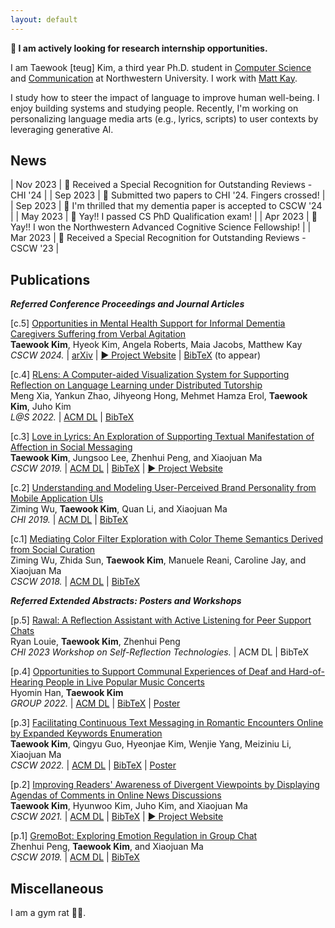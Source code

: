 ```yaml
---
layout: default
---
```


<b>🙌 I am actively looking for research internship opportunities.</b>

I am Taewook [teug] Kim, a third year Ph.D. student in <a href="https://www.mccormick.northwestern.edu/computer-science/" target="_blank">Computer Science</a> and <a href="https://communication.northwestern.edu/" target="_blank">Communication</a> at Northwestern University. I work with <a href="https://www.mjskay.com/" target="_blank">Matt Kay</a>.

I study how to steer the impact of language to improve human well-being. I enjoy building systems and studying people. Recently, I'm working on personalizing language media arts (e.g., lyrics, scripts) to user contexts by leveraging generative AI.

<!-- My research aims to 1) foster the use/creation of artistic language (e.g., <a href="./project_lily.html" target="_blank">Lily</a>), and 2) offer mental health support to those hurt by abusive language. -->


## News

| Nov 2023  |  🏅 Received a Special Recognition for Outstanding Reviews - CHI '24 |
| Sep 2023  |  🤞 Submitted two papers to CHI '24. Fingers crossed! |
| Sep 2023  |  🥳 I'm thrilled that my dementia paper is accepted to CSCW '24 |
| May 2023  |  🥳 Yay!! I passed CS PhD Qualification exam! |
| Apr 2023  |  🥳 Yay!! I won the Northwestern Advanced Cognitive Science Fellowship! |
| Mar 2023  |  🏅 Received a Special Recognition for Outstanding Reviews - CSCW '23 |


## Publications

<b><i>Referred Conference Proceedings and Journal Articles</i></b>


[c.5] <a href="../assets/CSCW_Dementia.pdf" target="_blank">Opportunities in Mental Health Support for Informal Dementia Caregivers Suffering from Verbal Agitation</a><br>
<b>Taewook Kim</b>, Hyeok Kim, Angela Roberts, Maia Jacobs, Matthew Kay<br>
<i>CSCW 2024.</i> | <a href="https://arxiv.org/abs/2311.10912" target="_blank">arXiv</a> | <a href="./project_dementia.html" target="_blank">▶︎ Project Website</a> | <a href="../assets/CSCW_Dementia_BibTex.txt" target="_blank">BibTeX</a> (to appear)

[c.4] <a href="../assets/LatS_RLens.pdf" target="_blank">RLens: A Computer-aided Visualization System for Supporting Reflection on Language Learning under Distributed Tutorship</a><br>
Meng Xia, Yankun Zhao, Jihyeong Hong, Mehmet Hamza Erol, <b>Taewook Kim</b>, Juho Kim<br>
<i>L@S 2022.</i> | <a href="https://dl.acm.org/doi/10.1145/3491140.3528264" target="_blank">ACM DL</a> | <a href="../assets/LatS_RLens_BibTex.txt" target="_blank">BibTeX</a>

[c.3] <a href="../assets/CSCW_Lily.pdf" target="_blank">Love in Lyrics: An Exploration of Supporting Textual Manifestation of Affection in Social Messaging</a><br>
<b>Taewook Kim</b>, Jungsoo Lee, Zhenhui Peng, and Xiaojuan Ma<br>
<i>CSCW 2019.</i> | <a href="https://doi.org/10.1145/3359181" target="_blank">ACM DL</a> | <a href="../assets/CSCW_Lily_BibTex.txt" target="_blank">BibTeX</a> | <a href="./project_lily.html" target="_blank">▶︎ Project Website</a>

[c.2] <a href="../assets/CHI_UI.pdf" target="_blank">Understanding and Modeling User-Perceived Brand Personality from Mobile Application UIs</a><br>
Ziming Wu, <b>Taewook Kim</b>, Quan Li, and Xiaojuan Ma<br>
<i>CHI 2019.</i> | <a href="https://doi.org/10.1145/3290605.3300443" target="_blank">ACM DL</a> | <a href="../assets/CHI_UI_BibTex.txt" target="_blank">BibTeX</a>

[c.1] <a href="../assets/CSCW_IFIL.pdf" target="_blank">Mediating Color Filter Exploration with Color Theme Semantics Derived from Social Curation</a><br>
Ziming Wu, Zhida Sun, <b>Taewook Kim</b>, Manuele Reani, Caroline Jay, and Xiaojuan Ma<br>
<i>CSCW 2018.</i> | <a href="https://doi.org/10.1145/3274456" target="_blank">ACM DL</a> | <a href="../assets/CSCW_IFIL_BibTex.txt" target="_blank">BibTeX</a>

<b><i>Referred Extended Abstracts: Posters and Workshops</i></b>

[p.5] <a href="../assets/CHI_Rawal.pdf" target="_blank">Rawal: A Reflection Assistant with Active Listening for Peer Support Chats</a><br>
Ryan Louie, <b>Taewook Kim</b>, Zhenhui Peng<br>
<i>CHI 2023 Workshop on Self-Reflection Technologies.</i> | <a>ACM DL</a> | <a>BibTeX</a>

[p.4] <a href="../assets/GROUP_Communal.pdf" target="_blank">Opportunities to Support Communal Experiences of Deaf and Hard-of-Hearing People in Live Popular Music Concerts</a><br>
Hyomin Han, <b>Taewook Kim</b><br>
<i>GROUP 2022.</i> | <a href="https://doi.org/10.1145/3565967.3570983" target="_blank">ACM DL</a> | <a href="../assets/GROUP_Concert_BibTex.txt" target="_blank">BibTeX</a> | <a href="../assets/GROUP_Communal_poster.pdf" target="_blank">Poster</a>

[p.3] <a href="../assets/CSCW_Tomi.pdf" target="_blank">Facilitating Continuous Text Messaging in Romantic Encounters Online by Expanded Keywords Enumeration</a><br>
<b>Taewook Kim</b>, Qingyu Guo, Hyeonjae Kim, Wenjie Yang, Meiziniu Li, Xiaojuan Ma<br>
<i>CSCW 2022.</i> | <a href="https://doi.org/10.1145/3500868.3559441" target="_blank">ACM DL</a> | <a href="../assets/CSCW_Tomi_BibTex.txt" target="_blank">BibTeX</a> | <a href="../assets/CSCW_Tomi_poster.pdf" target="_blank">Poster</a>

[p.2] <a href="../assets/CSCW_Hagendas.pdf" target="_blank">Improving Readers' Awareness of Divergent Viewpoints by Displaying Agendas of Comments in Online News Discussions</a><br> <b>Taewook Kim</b>, Hyunwoo Kim, Juho Kim, and Xiaojuan Ma<br>
<i>CSCW 2021.</i> | <a href="https://doi.org/10.1145/3462204.3481761" target="_blank">ACM DL</a> | <a href="../assets/CSCW_Hagendas_BibTex.txt" target="_blank">BibTeX</a> | <a href="./project_hagendas.html" target="_blank">▶︎ Project Website</a>

[p.1] <a href="../assets/CSCW_GremoBot.pdf" target="_blank">GremoBot: Exploring Emotion Regulation in Group Chat</a><br>
Zhenhui Peng, <b>Taewook Kim</b>, and Xiaojuan Ma<br>
<i>CSCW 2019.</i> | <a href="https://doi.org/10.1145/3311957.3359472" target="_blank">ACM DL</a> | <a href="../assets/CSCW_Gremo_BibTex.txt" target="_blank">BibTeX</a>


## Miscellaneous

I am a gym rat 🏋🏻.